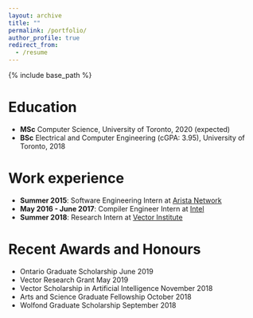 ```yaml
---
layout: archive
title: ""
permalink: /portfolio/
author_profile: true
redirect_from:
  - /resume
---
```


{% include base_path %}

Education
======
* **MSc** Computer Science, University of Toronto, 2020 (expected)  
* **BSc** Electrical and Computer Engineering (cGPA: 3.95), University of Toronto, 2018

Work experience
======
* **Summer 2015**: Software Engineering Intern at [Arista Network](https://www.arista.com/en/)
* **May 2016 - June 2017**: Compiler Engineer Intern at [Intel](https://www.intel.com/content/www/us/en/products/programmable.html)
* **Summer 2018**: Research Intern at [Vector Institute](https://vectorinstitute.ai/)
  
Recent Awards and Honours
======
* Ontario Graduate Scholarship                      June 2019
* Vector Research Grant                             May 2019
* Vector Scholarship in Artificial Intelligence     November 2018
* Arts and Science Graduate Fellowship              October 2018
* Wolfond Graduate Scholarship                      September 2018
